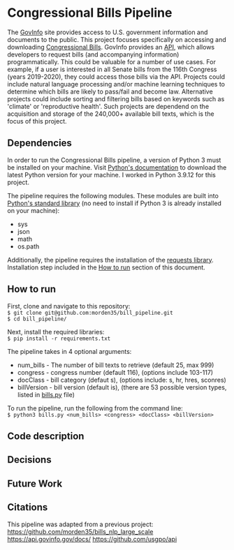 # Congressional Bills Pipeline

The [GovInfo](https://www.govinfo.gov/) site provides access to U.S. government information and documents to the public. This project focuses specifically on accessing and downloading [Congressional Bills](https://www.govinfo.gov/app/collection/bills). GovInfo provides an [API](https://api.govinfo.gov/docs/), which allows developers to request bills (and accompanying information) programmatically. This could be valuable for a number of use cases. For example, if a user is interested in all Senate bills from the 116th Congress (years 2019-2020), they could access those bills via the API. Projects could include natural language processing and/or machine learning techniques to determine which bills are likely to pass/fail and become law. Alternative projects could include sorting and filtering bills based on keywords such as 'climate' or 'reproductive health'. Such projects are dependend on the acquisition and storage of the 240,000+ available bill texts, which is the focus of this project.

## Dependencies

In order to run the Congressional Bills pipeline, a version of Python 3 must be installed on your machine. Visit [Python's documentation](https://www.python.org/downloads/) to download the latest Python version for your machine. I worked in Python 3.9.12 for this project.

The pipeline requires the following modules. These modules are built into [Python's standard library](https://docs.python.org/3/library/) (no need to install if Python 3 is already installed on your machine):
- sys
- json
- math
- os.path

Additionally, the pipeline requires the installation of the [requests library](https://pypi.org/project/requests/). Installation step included in the [How to run](https://github.com/morden35/bill_pipeline#how-to-run) section of this document.

## How to run

First, clone and navigate to this repository:\
`$ git clone git@github.com:morden35/bill_pipeline.git`\
`$ cd bill_pipeline/`

Next, install the required libraries:\
`$ pip install -r requirements.txt`

The pipeline takes in 4 optional arguments:
- num_bills - The number of bill texts to retrieve (default 25, max 999)
- congress - congress number (default 116), (options include 103-117)
- docClass - bill category (defaut s), (options include: s, hr, hres, sconres)
- billVersion - bill version (default is), (there are 53 possible version types, listed in [bills.py](https://github.com/morden35/bill_pipeline/blob/main/bills.py) file)

To run the pipeline, run the following from the command line:\
`$ python3 bills.py <num_bills> <congress> <docClass> <billVersion>`

## Code description

## Decisions

## Future Work

## Citations

This pipeline was adapted from a previous project: https://github.com/morden35/bills_nlp_large_scale
https://api.govinfo.gov/docs/
https://github.com/usgpo/api
